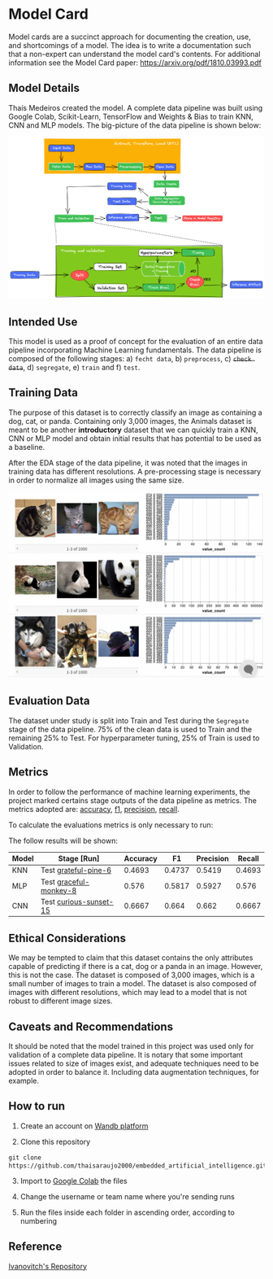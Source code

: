 # Model Card

Model cards are a succinct approach for documenting the creation, use, and shortcomings of a model. The idea is to write a documentation such that a non-expert can understand the model card's contents. For additional information see the Model Card paper: https://arxiv.org/pdf/1810.03993.pdf

## Model Details
Thaís Medeiros created the model. A complete data pipeline was built using Google Colab, Scikit-Learn, TensorFlow and Weights & Bias to train KNN, CNN and MLP models. The big-picture of the data pipeline is shown below:

<img width="800" src="img/workflow.png">

## Intended Use
This model is used as a proof of concept for the evaluation of an entire data pipeline incorporating Machine Learning fundamentals. The data pipeline is composed of the following stages: a) ``fecht data``, b) ``preprocess``, c) <s>``check data``</s>, d) ``segregate``, e) ``train`` and f) ``test``.

## Training Data

The purpose of this dataset is to correctly classify an image as containing a dog, cat, or panda. Containing only 3,000 images, the Animals dataset is meant to be another **introductory** dataset
that we can quickly train a KNN, CNN or MLP model and obtain initial results that has potential to be used as a baseline. 

After the EDA stage of the data pipeline, it was noted that the images in training data has different resolutions. A pre-processing stage is necessary in order to normalize all images using the same size. 

<img width="600" src="img/EDA.png">


## Evaluation Data
The dataset under study is split into Train and Test during the ``Segregate`` stage of the data pipeline. 75% of the clean data is used to Train and the remaining 25% to Test. 
For hyperparameter tuning, 25% of Train is used to Validation.

## Metrics
In order to follow the performance of machine learning experiments, the project marked certains stage outputs of the data pipeline as metrics. The metrics adopted are: [accuracy](https://scikit-learn.org/stable/modules/generated/sklearn.metrics.accuracy_score.html), [f1](https://scikit-learn.org/stable/modules/generated/sklearn.metrics.f1_score.html#sklearn.metrics.f1_score), [precision](https://scikit-learn.org/stable/modules/generated/sklearn.metrics.precision_score.html#sklearn.metrics.precision_score), [recall](https://scikit-learn.org/stable/modules/generated/sklearn.metrics.recall_score.html#sklearn.metrics.recall_score).

To calculate the evaluations metrics is only necessary to run:

The follow results will be shown:

**Model** | **Stage [Run]**                        | **Accuracy** | **F1** | **Precision** | **Recall** | 
--------------|------------------|--------------|--------|---------------|------------|
KNN |Test [grateful-pine-6](https://wandb.ai/thaisaraujom/first_image_classifier/runs/239kkt4e?workspace=user-thaisaraujom) | 0.4693 | 0.4737  | 0.5419         | 0.4693     |  
MLP |Test [graceful-monkey-8](https://wandb.ai/thaisaraujom/first_image_classifier/runs/2dfr2sn2?workspace=user-thaisaraujom) | 0.576 | 0.5817  | 0.5927         | 0.576     |  
CNN |Test [curious-sunset-15](https://wandb.ai/thaisaraujom/cnn_classifier/runs/f85bc2vk?workspace=user-thaisaraujom) | 0.6667 | 0.664  | 0.662      | 0.6667     |  

## Ethical Considerations

We may be tempted to claim that this dataset contains the only attributes capable of predicting if there is a cat, dog or a panda in an image. However, this is not the case. The dataset is composed of 3,000 images, which is a small number of images to train a model. The dataset is also composed of images with different resolutions, which may lead to a model that is not robust to different image sizes.

## Caveats and Recommendations
It should be noted that the model trained in this project was used only for validation of a complete data pipeline. It is notary that some important issues related to size of images exist, and adequate techniques need to be adopted in order to balance it. Including data augmentation techniques, for example.

## How to run
1. Create an account on [Wandb platform](https://wandb.ai/)

2. Clone this repository
```
git clone https://github.com/thaisaraujo2000/embedded_artificial_intelligence.git
```
3. Import to [Google Colab](https://colab.research.google.com/) the files

4. Change the username or team name where you're sending runs

5. Run the files inside each folder in ascending order, according to numbering

## Reference
[Ivanovitch's Repository](https://github.com/ivanovitchm/embedded.ai)
